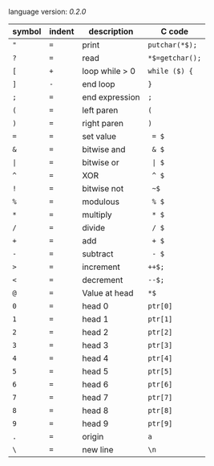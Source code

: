 language version: *0.2.0*

symbol | indent | description      | C code
-------|--------|------------------|---------------------
 `"`   | `=`    | print            | `putchar(*$);`      
 `?`   | `=`    | read             | `*$=getchar();`     
 `[`   | `+`    | loop while > 0   | `while ($) {`       
 `]`   | `-`    | end loop         | `}`                 
 `;`   | `=`    | end expression   | `;`                 
 `(`   | `=`    | left paren       | `(`                 
 `)`   | `=`    | right paren      | `)`                 
 `=`   | `=`    | set value        | ` = $`              
 `&`   | `=`    | bitwise and      | ` & $`              
 `\|`  | `=`    | bitwise or       | ` \| $`             
 `^`   | `=`    | XOR              | ` ^ $`              
 `!`   | `=`    | bitwise not      | ` ~$`               
 `%`   | `=`    | modulous         | ` % $`              
 `*`   | `=`    | multiply         | ` * $`              
 `/`   | `=`    | divide           | ` / $`              
 `+`   | `=`    | add              | ` + $`              
 `-`   | `=`    | subtract         | ` - $`              
 `>`   | `=`    | increment        | `++$;`              
 `<`   | `=`    | decrement        | `--$;`              
 `@`   | `=`    | Value at head    | `*$`                
 `0`   | `=`    | head 0           | `ptr[0]`            
 `1`   | `=`    | head 1           | `ptr[1]`            
 `2`   | `=`    | head 2           | `ptr[2]`            
 `3`   | `=`    | head 3           | `ptr[3]`            
 `4`   | `=`    | head 4           | `ptr[4]`            
 `5`   | `=`    | head 5           | `ptr[5]`            
 `6`   | `=`    | head 6           | `ptr[6]`            
 `7`   | `=`    | head 7           | `ptr[7]`            
 `8`   | `=`    | head 8           | `ptr[8]`            
 `9`   | `=`    | head 9           | `ptr[9]`            
 `.`   | `=`    | origin           | `a`                 
 `\`   | `=`    | new line         | `\n`                